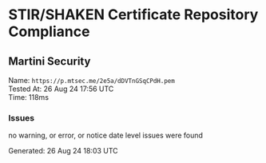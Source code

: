 # STIR/SHAKEN Certificate Repository Compliance

## Martini Security

Name: `https://p.mtsec.me/2e5a/dDVTnGSqCPdH.pem`\
Tested At: 26 Aug 24 17:56 UTC\
Time: 118ms

### Issues

no warning, or error, or notice date level issues were found

Generated: 26 Aug 24 18:03 UTC